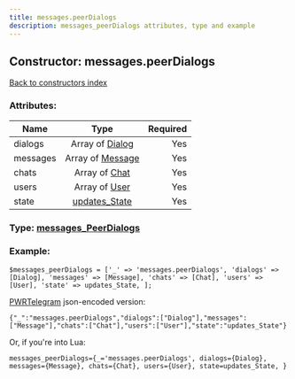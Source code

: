 ```yaml
---
title: messages.peerDialogs
description: messages_peerDialogs attributes, type and example
---
```

## Constructor: messages.peerDialogs  
[Back to constructors index](index.md)



### Attributes:

| Name     |    Type       | Required |
|----------|:-------------:|---------:|
|dialogs|Array of [Dialog](../types/Dialog.md) | Yes|
|messages|Array of [Message](../types/Message.md) | Yes|
|chats|Array of [Chat](../types/Chat.md) | Yes|
|users|Array of [User](../types/User.md) | Yes|
|state|[updates\_State](../types/updates_State.md) | Yes|



### Type: [messages\_PeerDialogs](../types/messages_PeerDialogs.md)


### Example:

```
$messages_peerDialogs = ['_' => 'messages.peerDialogs', 'dialogs' => [Dialog], 'messages' => [Message], 'chats' => [Chat], 'users' => [User], 'state' => updates_State, ];
```  

[PWRTelegram](https://pwrtelegram.xyz) json-encoded version:

```
{"_":"messages.peerDialogs","dialogs":["Dialog"],"messages":["Message"],"chats":["Chat"],"users":["User"],"state":"updates_State"}
```


Or, if you're into Lua:  


```
messages_peerDialogs={_='messages.peerDialogs', dialogs={Dialog}, messages={Message}, chats={Chat}, users={User}, state=updates_State, }

```


